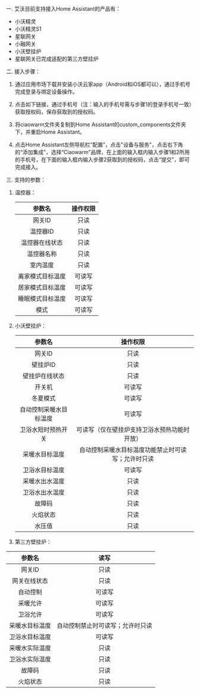 一. 艾沃目前支持接入Home Assistant的产品有：

- 小沃精灵
- 小沃精灵S1
- 星联网关
- 小融网关
- 小沃壁挂炉
- 星联网关已完成适配的第三方壁挂炉



二. 接入步骤：

1. 通过应用市场下载并安装小沃云家app（Android和iOS都可以），通过手机号完成登录与绑定设备操作。

2. 点击如下链接，通过手机号（注：输入的手机号需与步骤1的登录手机号一致）获取授权码，保存获取到的授权码。

3. 将ciaowarm文件夹复制到Home Assistant的custom_components文件夹下，并重启Home Assistant。

4. 点击Home Assistant左侧导航栏“配置”，点击"设备与服务"，点击右下角的“添加集成”，选择“Ciaowarm”品牌，在上面的输入框内输入步骤1和2所用的手机号，在下面的输入框内输入步骤2获取到的授权码，点击“提交”，即可完成接入。

   

三. 支持的参数：

1. 温控器：

   |      参数名      | 操作权限 |
   | :--------------: | :------: |
   |      网关ID      |   只读   |
   |     温控器ID     |   只读   |
   |  温控器在线状态  |   只读   |
   |    温控器名称    |   只读   |
   |     室内温度     |   只读   |
   | 离家模式目标温度 |  可读写  |
   | 居家模式目标温度 |  可读写  |
   | 睡眠模式目标温度 |  可读写  |
   |       模式       |  可读写  |

   

2. 小沃壁挂炉：

   |         参数名         |                      操作权限                      |
   | :--------------------: | :------------------------------------------------: |
   |         网关ID         |                        只读                        |
   |        壁挂炉ID        |                        只读                        |
   |     壁挂炉在线状态     |                        只读                        |
   |         开关机         |                       可读写                       |
   |        冬夏模式        |                       可读写                       |
   | 自动控制采暖水目标温度 |                       可读写                       |
   |   卫浴水短时预热开关   |    可读写（仅在壁挂炉支持卫浴水预热功能时开放）    |
   |     采暖水目标温度     | 自动控制采暖水目标温度功能禁止时可读写；允许时只读 |
   |     卫浴水目标温度     |                       可读写                       |
   |     采暖水出水温度     |                        只读                        |
   |     卫浴水出水温度     |                        只读                        |
   |         故障码         |                        只读                        |
   |        火焰状态        |                        只读                        |
   |         水压值         |                        只读                        |

   

3. 第三方壁挂炉：

|     参数名     |               读写               |
| :------------: | :------------------------------: |
|     网关ID     |               只读               |
|  网关在线状态  |               只读               |
|    自动控制    |              可读写              |
|    采暖允许    |              可读写              |
|    卫浴允许    |              可读写              |
| 采暖水目标温度 | 自动控制禁止时可读写；允许时只读 |
| 卫浴水目标温度 |              可读写              |
| 采暖水实际温度 |               只读               |
| 卫浴水实际温度 |               只读               |
|     故障码     |               只读               |
|    火焰状态    |               只读               |